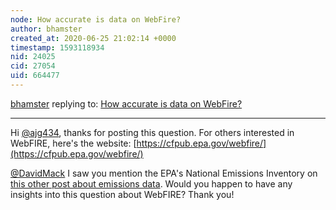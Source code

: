 ```yaml
---
node: How accurate is data on WebFire?
author: bhamster
created_at: 2020-06-25 21:02:14 +0000
timestamp: 1593118934
nid: 24025
cid: 27054
uid: 664477
---
```




[bhamster](../profile/bhamster) replying to: [How accurate is data on WebFire?](../notes/ajg434/06-23-2020/how-accurate-is-data-on-webfire)

----
Hi [@ajg434](/profile/ajg434), thanks for posting this question. For others interested in WebFIRE, here's the website: [https://cfpub.epa.gov/webfire/](https://cfpub.epa.gov/webfire/) 

[@DavidMack](/profile/DavidMack) I saw you mention the EPA's National Emissions Inventory on [this other post about emissions data](https://publiclab.org/n/23798). Would you happen to have any insights into this question about WebFIRE? Thank you!